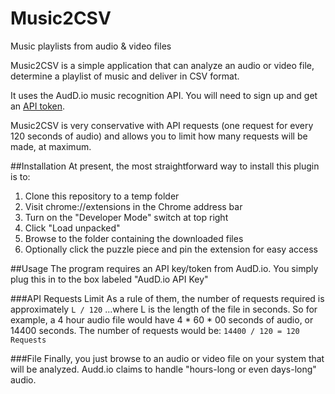 # Music2CSV

Music playlists from audio & video files

Music2CSV is a simple application that can analyze an audio or video file, determine a playlist of music and deliver in CSV format.

It uses the AudD.io music recognition API.  You will need to sign up and get an [API token](https://dashboard.audd.io).

Music2CSV is very conservative with API requests (one request for every 120 seconds of audio) and allows you to limit how many requests will be made, at maximum.


##Installation
At present, the most straightforward way to install this plugin is to:

1. Clone this repository to a temp folder
1. Visit chrome://extensions in the Chrome address bar
2. Turn on the "Developer Mode" switch at top right
3. Click "Load unpacked"
4. Browse to the folder containing the downloaded files
5. Optionally click the puzzle piece and pin the extension for easy access

##Usage
The program requires an API key/token from AudD.io.  You simply plug this in to the box labeled "AudD.io API Key"


###API Requests Limit
As a rule of them, the number of requests required is approximately 
`L / 120`
...where L is the length of the file in seconds.
So for example, a 4 hour audio file would have 4 * 60 * 00 seconds of audio, or 14400 seconds.
The number of requests would be:
`14400 / 120 = 120 Requests`


###File
Finally, you just browse to an audio or video file on your system that will be analyzed.  Audd.io claims to handle "hours-long or even days-long" audio.


